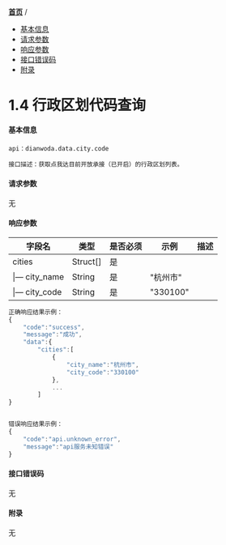 [**首页**](https://open-qa1.dwbops.com/) /


- <a href="#基本信息">基本信息</a>
- <a href="#请求参数">请求参数</a>
- <a href="#响应参数">响应参数</a>
- <a href="#接口错误码">接口错误码</a>
- <a href="#附录">附录</a>


# 1.4 行政区划代码查询

#### 基本信息
```
api：dianwoda.data.city.code

接口描述：获取点我达目前开放承接（已开启）的行政区划列表。
```

#### 请求参数
无

#### 响应参数
字段名 | 类型 | 是否必须 | 示例 | 描述
---|---|---|---|---
cities|Struct[]| 是 | |
&#124;— city\_name | String | 是 | "杭州市" 
&#124;— city\_code | String | 是 | "330100" 


```javascript
正确响应结果示例：
{
	"code":"success",
	"message":"成功",
	"data":{
		"cities":[
			{
				"city_name":"杭州市",
				"city_code":"330100"
			},
			...
		]
}
```

```javascript

错误响应结果示例：
{
	"code":"api.unknown_error",
	"message":"api服务未知错误"
}
```


#### 接口错误码
无

#### 附录
无
